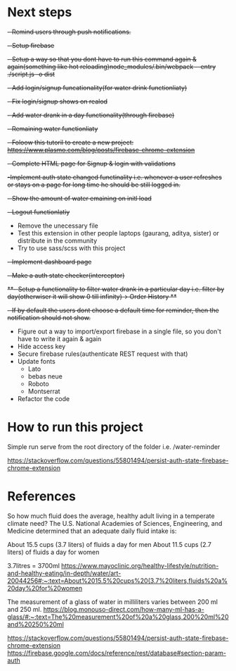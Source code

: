 # Next steps

~~- Remind users through push notifications.~~

~~- Setup firebase~~

~~- Setup a way so that you dont have to run this command again & again(something like hot reloading)node_modules/.bin/webpack --entry ./script.js -o dist~~

~~- Add login/signup funcationality(for water drink functionliaty)~~

~~- Fix login/signup shows on realod~~

~~- Add water drank in a day functionality(through firebase)~~

~~- Remaining water functionliaty~~

~~- Foloow this tutoril to create a new project: https://www.plasmo.com/blog/posts/firebase-chrome-extension~~

~~- Complete HTML page for Signup & login with validations~~

~~-Implement auth state changed functinality i.e. whenever a user refreshes or stays on a page for long time he should be still logged in.~~

~~- Show the amount of water emaining on initl load~~

~~- Logout functionlatiy~~
- Remove the unecessary file
- Test this extension in other people laptops (gaurang, aditya, sister) or distribute in the community
- Try to use sass/scss with this project

~~- Implement dashboard page~~

~~- Make a auth state checker(interceptor)~~

~~**- Setup a functionality to filter water drank in a particular day i.e. filter by day(otherwiser it will show 0 till infinity)-> Order History **~~

~~- If by default the users dont choose a default time for reminder, then the notification should not show.~~  





- Figure out a way to import/export firebase in a single file, so you don't have to write it again & again
- Hide access key
- Secure firebase rules(authenticate REST request with that)
- Update fonts
  - Lato
  - bebas neue
  - Roboto
  - Montserrat
- Refactor the code

# How to run this project

Simple run serve from the root directory of the folder i.e. /water-reminder

https://stackoverflow.com/questions/55801494/persist-auth-state-firebase-chrome-extension

# References

So how much fluid does the average, healthy adult living in a temperate climate need? The U.S. National Academies of Sciences, Engineering, and Medicine determined that an adequate daily fluid intake is:

About 15.5 cups (3.7 liters) of fluids a day for men
About 11.5 cups (2.7 liters) of fluids a day for women

3.7litres = 3700ml
https://www.mayoclinic.org/healthy-lifestyle/nutrition-and-healthy-eating/in-depth/water/art-20044256#:~:text=About%2015.5%20cups%20(3.7%20liters,fluids%20a%20day%20for%20women

The measurement of a glass of water in milliliters varies between 200 ml and 250 ml.
https://blog.monouso-direct.com/how-many-ml-has-a-glass/#:~:text=The%20measurement%20of%20a%20glass,200%20ml%20and%20250%20ml


https://stackoverflow.com/questions/55801494/persist-auth-state-firebase-chrome-extension
https://firebase.google.com/docs/reference/rest/database#section-param-auth